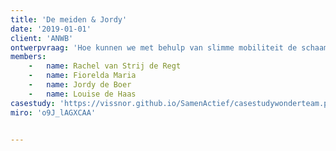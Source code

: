 ```yaml
---
title: 'De meiden & Jordy'
date: '2019-01-01'
client: 'ANWB'
ontwerpvraag: 'Hoe kunnen we met behulp van slimme mobiliteit de schaamte bij kinderen op Rotterdam-Zuid verminderen, zodat wij sociale uitsluiting kunnen voorkomen?'
members:
    -   name: Rachel van Strij de Regt
    -   name: Fiorelda Maria
    -   name: Jordy de Boer
    -   name: Louise de Haas
casestudy: 'https://vissnor.github.io/SamenActief/casestudywonderteam.pdf '
miro: 'o9J_lAGXCAA'


---
```



 

